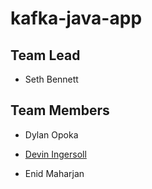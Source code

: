 # kafka-java-app
## Team Lead
- Seth Bennett
## Team Members

- Dylan Opoka


- [Devin Ingersoll](https://github.com/deviningers)


- Enid Maharjan

